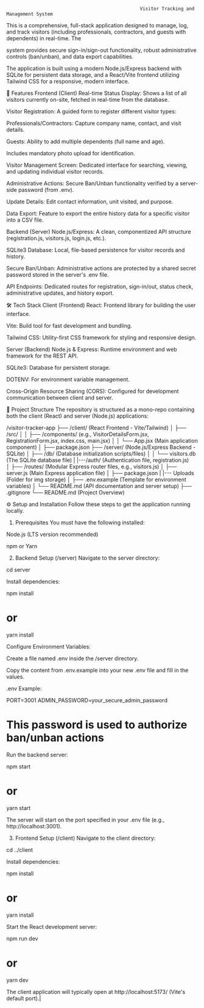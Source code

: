 
                                                     Visitor Tracking and Management System

This is a comprehensive, full-stack application designed to manage, log, and track visitors (including professionals, contractors, and guests with dependents) in real-time. The 

system provides secure sign-in/sign-out functionality, robust administrative controls (ban/unban), and data export capabilities.

The application is built using a modern Node.js/Express backend with SQLite for persistent data storage, and a React/Vite frontend utilizing Tailwind CSS for a responsive, modern interface.

🚀 Features
Frontend (Client)
Real-time Status Display: Shows a list of all visitors currently on-site, fetched in real-time from the database.

Visitor Registration: A guided form to register different visitor types:

Professionals/Contractors: Capture company name, contact, and visit details.

Guests: Ability to add multiple dependents (full name and age).

Includes mandatory photo upload for identification.

Visitor Management Screen: Dedicated interface for searching, viewing, and updating individual visitor records.

Administrative Actions: Secure Ban/Unban functionality verified by a server-side password (from .env).

Update Details: Edit contact information, unit visited, and purpose.

Data Export: Feature to export the entire history data for a specific visitor into a CSV file.

Backend (Server)
Node.js/Express: A clean, componentized API structure (registration.js, visitors.js, login.js, etc.).

SQLite3 Database: Local, file-based persistence for visitor records and history.

Secure Ban/Unban: Administrative actions are protected by a shared secret password stored in the server's .env file.

API Endpoints: Dedicated routes for registration, sign-in/out, status check, administrative updates, and history export.

🛠️ Tech Stack
Client (Frontend)
React: Frontend library for building the user interface.

Vite: Build tool for fast development and bundling.

Tailwind CSS: Utility-first CSS framework for styling and responsive design.

Server (Backend)
Node.js & Express: Runtime environment and web framework for the REST API.

SQLite3: Database for persistent storage.

DOTENV: For environment variable management.

Cross-Origin Resource Sharing (CORS): Configured for development communication between client and server.

📁 Project Structure
The repository is structured as a mono-repo containing both the client (React) and server (Node.js) applications:

/visitor-tracker-app
├── /client/                  (React Frontend - Vite/Tailwind)
│   ├── /src/
│   │   ├── /components/      (e.g., VisitorDetailsForm.jsx, RegistrationForm.jsx, index.css, main.jsx)
│   │   └── App.jsx           (Main application component)
│   ├── package.json
├── /server/                  (Node.js/Express Backend - SQLite)
│   ├── /db/                  (Database initialization scripts/files)
│   │   └── visitors.db       (The SQLite database file)
|   |---/auth/               (Authentication file, registration.js)   
│   ├── /routes/              (Modular Express router files, e.g., visitors.js)
│   ├── server.js             (Main Express application file)
│   ├── package.json
|   |--- Uploads                (Folder for img storage) 
│   ├── .env.example          (Template for environment variables)
│   └── README.md             (API documentation and server setup)
├── .gitignore
└── README.md                 (Project Overview)

⚙️ Setup and Installation
Follow these steps to get the application running locally.

1. Prerequisites
You must have the following installed:

Node.js (LTS version recommended)

npm or Yarn

2. Backend Setup (/server)
Navigate to the server directory:

cd server

Install dependencies:

npm install
# or
yarn install

Configure Environment Variables:

Create a file named .env inside the /server directory.

Copy the content from .env.example into your new .env file and fill in the values.

.env Example:

PORT=3001
ADMIN_PASSWORD=your_secure_admin_password
# This password is used to authorize ban/unban actions

Run the backend server:

npm start
# or
yarn start

The server will start on the port specified in your .env file (e.g., http://localhost:3001).

3. Frontend Setup (/client)
Navigate to the client directory:

cd ../client

Install dependencies:

npm install
# or
yarn install

Start the React development server:

npm run dev
# or
yarn dev

The client application will typically open at http://localhost:5173/ (Vite's default port).|
